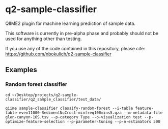 # q2-sample-classifier
QIIME2 plugin for machine learning prediction of sample data.

This software is currently in pre-alpha phase and probably should not be used for anything other than testing.

If you use any of the code contained in this repository, please cite: https://github.com/nbokulich/q2-sample-classifier

## Examples
### Random forest classifier
```
cd ~/Desktop/projects/q2-sample-classifier/q2_sample_classifier/test_data/

qiime sample-classifier classify-random-forest --i-table feature-table-even11000-SedimentNoCrust-minfreq100mins5.qza --m-metadata-file glen-canyon-16S.tsv --p-category Type --o-visualization test --p-optimize-feature-selection --p-parameter-tuning --p-n-estimators 500
```